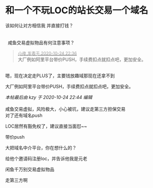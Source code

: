 # 和一个不玩LOC的站长交易一个域名


该如何让对方相信我<img src="static/image/smiley/default/lol.gif" smilieid="12" border="0" alt="" /> 并直接打钱？<br />
<br />
<br />
&nbsp;&nbsp;咸鱼交易虚拟物品有何注意事项？<img id="aimg_yt498" onclick="zoom(this, this.src, 0, 0, 0)" class="zoom" src="https://cdn.jsdelivr.net/gh/hishis/forum-master/public/images/patch.gif" onmouseover="img_onmouseoverfunc(this)" onload="thumbImg(this)" border="0" alt="" />

<div class="quote"><blockquote><font size="2"><a href="https://www.hostloc.com/forum.php?mod=redirect&amp;goto=findpost&amp;pid=9348063&amp;ptid=758129" target="_blank"><font color="#999999">小夜 发表于 2020-10-24 22:36</font></a></font><br />
大厂例如阿里平台带价PUSH，手续费扣点就扣点吧，更加安全。</blockquote></div><br />
嗯，现在决定走PLUS了，主要钱放趣域那现在还拿不到<img src="static/image/smiley/default/lol.gif" smilieid="12" border="0" alt="" /><img id="aimg_P0UIi" onclick="zoom(this, this.src, 0, 0, 0)" class="zoom" src="https://cdn.jsdelivr.net/gh/hishis/forum-master/public/images/patch.gif" onmouseover="img_onmouseoverfunc(this)" onload="thumbImg(this)" border="0" alt="" />

大厂例如阿里平台带价PUSH，手续费扣点就扣点吧，更加安全。

<i class="pstatus"> 本帖最后由 kzy 于 2020-10-24 22:44 编辑 </i><br />
<br />
<img src="static/image/smiley/yct/022.gif" smilieid="42" border="0" alt="" />咸鱼交易虚拟，风险极大，小心被坑，建议走第三方担保交易<br />
对了还有域名push

LOC居然有豁免权了，建议直接当面怼~~<img src="static/image/smiley/default/lol.gif" smilieid="12" border="0" alt="" />

带价push

大把域名中介平台，你在想什么的？<img src="static/image/smiley/default/sweat.gif" smilieid="10" border="0" alt="" />

给他个邀请码注册loc，并告诉他我是元老

闲鱼千万别交易虚拟物品

走第三方啊
